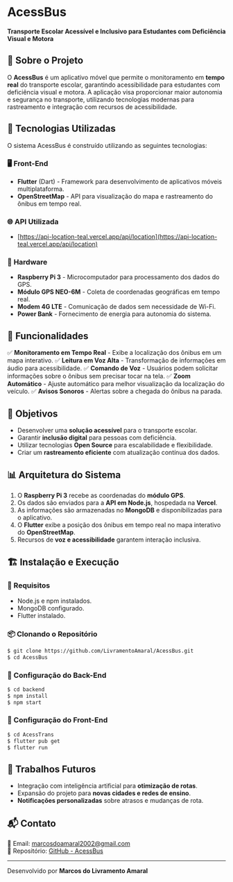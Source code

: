 # AcessBus

**Transporte Escolar Acessível e Inclusivo para Estudantes com Deficiência Visual e Motora**

## 📌 Sobre o Projeto
O **AcessBus** é um aplicativo móvel que permite o monitoramento em **tempo real** do transporte escolar, garantindo acessibilidade para estudantes com deficiência visual e motora. A aplicação visa proporcionar maior autonomia e segurança no transporte, utilizando tecnologias modernas para rastreamento e integração com recursos de acessibilidade.

## 🚀 Tecnologias Utilizadas
O sistema AcessBus é construído utilizando as seguintes tecnologias:

### 🖥️ **Front-End**
- **Flutter** (Dart) - Framework para desenvolvimento de aplicativos móveis multiplataforma.
- **OpenStreetMap** - API para visualização do mapa e rastreamento do ônibus em tempo real.

### 🌐 **API Utilizada**
- [https://api-location-teal.vercel.app/api/location](https://api-location-teal.vercel.app/api/location)

### 🔧 **Hardware**
- **Raspberry Pi 3** - Microcomputador para processamento dos dados do GPS.
- **Módulo GPS NEO-6M** - Coleta de coordenadas geográficas em tempo real.
- **Modem 4G LTE** - Comunicação de dados sem necessidade de Wi-Fi.
- **Power Bank** - Fornecimento de energia para autonomia do sistema.

## 📱 Funcionalidades
✅ **Monitoramento em Tempo Real** - Exibe a localização dos ônibus em um mapa interativo.
✅ **Leitura em Voz Alta** - Transformação de informações em áudio para acessibilidade.
✅ **Comando de Voz** - Usuários podem solicitar informações sobre o ônibus sem precisar tocar na tela.
✅ **Zoom Automático** - Ajuste automático para melhor visualização da localização do veículo.
✅ **Avisos Sonoros** - Alertas sobre a chegada do ônibus na parada.

## 🎯 Objetivos
- Desenvolver uma **solução acessível** para o transporte escolar.
- Garantir **inclusão digital** para pessoas com deficiência.
- Utilizar tecnologias **Open Source** para escalabilidade e flexibilidade.
- Criar um **rastreamento eficiente** com atualização contínua dos dados.

## 📊 Arquitetura do Sistema
1. O **Raspberry Pi 3** recebe as coordenadas do **módulo GPS**.
2. Os dados são enviados para a **API em Node.js**, hospedada na **Vercel**.
3. As informações são armazenadas no **MongoDB** e disponibilizadas para o aplicativo.
4. O **Flutter** exibe a posição dos ônibus em tempo real no mapa interativo do **OpenStreetMap**.
5. Recursos de **voz e acessibilidade** garantem interação inclusiva.

## 🏗️ Instalação e Execução
### 📌 Requisitos
- Node.js e npm instalados.
- MongoDB configurado.
- Flutter instalado.

### 📦 Clonando o Repositório
```bash
$ git clone https://github.com/LivramentoAmaral/AcessBus.git
$ cd AcessBus
```

### 🔧 Configuração do Back-End
```bash
$ cd backend
$ npm install
$ npm start
```

### 📲 Configuração do Front-End
```bash
$ cd AcessTrans
$ flutter pub get
$ flutter run
```

## 📌 Trabalhos Futuros
- Integração com inteligência artificial para **otimização de rotas**.
- Expansão do projeto para **novas cidades e redes de ensino**.
- **Notificações personalizadas** sobre atrasos e mudanças de rota.


## 📬 Contato
📧 Email: marcosdoamaral2002@gmail.com  
📌 Repositório: [GitHub - AcessBus](https://github.com/LivramentoAmaral/AcessBus)

---
Desenvolvido por **Marcos do Livramento Amaral** 
